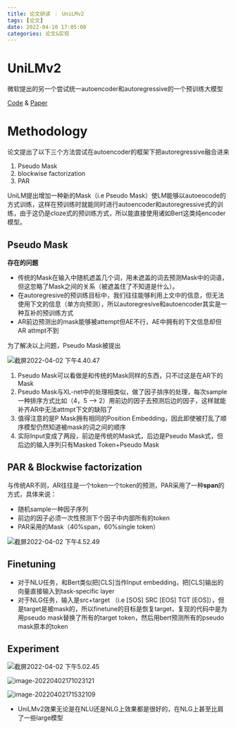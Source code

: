 ```yaml
---
title: 论文研读 ｜ UniLMv2
tags: [论文]
date: 2022-04-10 17:05:00
categories: 论文&实现
---
```


# UniLMv2

微软提出的另一个尝试统一autoencoder和autoregressive的一个预训练大模型

[Code](https://github.com/microsoft/unilm) & [Paper](https://arxiv.org/abs/2002.12804)

# Methodology

论文提出了以下三个方法尝试在autoencoder的框架下把autoregressive融合进来

1. Pseudo Mask
2. blockwise factorization 
3. PAR

UniLM提出增加一种新的Mask（i.e Pseudo Mask）使LM能够以autoeocode的方式训练，这样在预训练时就能同时进行autoencoder和autoregressive式的训练，由于这仍是cloze式的预训练方式，所以能直接使用诸如Bert这类纯encoder模型。

## Pseudo Mask  

**存在的问题**

- 传统的Mask在输入中随机遮盖几个词，用未遮盖的词去预测Mask中的词语，但这忽略了Mask之间的关系（被遮盖住了不知道是什么）。
- 在autoregresive的预训练目标中，我们往往能够利用上文中的信息，但无法使用下文的信息（单方向预测），所以autoregresive和autoencoder其实是一种互补的预训练方式
- AR前边预测出的mask能够被attempt但AE不行，AE中拥有的下文信息却但AR attmpt不到

为了解决以上问题，Pseudo Mask被提出

![截屏2022-04-02 下午4.40.47](https://tva1.sinaimg.cn/large/e6c9d24ely1h0vgw6yp2kj21eu0sowlg.jpg)

1. Pseudo Mask可以看做是和传统的Mask同样的东西，只不过这是在AR下的Mask
2. Pseudo Mask与XL-net中的处理相类似，做了因子排序的处理，每次sample一种排序方式比如（4，5 --> 2）用前边的因子去预测后边的因子，这样就能补齐AR中无法attmpt下文的缺陷了
3. 值得注意的是P Mask拥有相同的Position Embedding，因此即使被打乱了顺序模型仍然知道被mask的词之间的顺序
4. 实际Input变成了两段，前边是传统的Mask式，后边是Pseudo Mask式，但后边的输入序列只有Masked Token+Pseudo Mask

## PAR & Blockwise factorization

与传统AR不同，AR往往是一个token一个token的预测，PAR采用了一种**span**的方式，具体来说：

- 随机sample一种因子序列
- 前边的因子必须一次性预测下个因子中内部所有的token
- PAR采用的Mask（40%span，60%single token）

![截屏2022-04-02 下午4.52.49](https://tva1.sinaimg.cn/large/e6c9d24ely1h0vh7tx6hvj21ec0d6tcg.jpg)

## Finetuning

- 对于NLU任务，和Bert类似把[CLS]当作Input embedding，把[CLS]输出的向量直接输入到task-specific layer
- 对于NLG任务，输入是src+target （i.e [SOS] SRC [EOS] TGT [EOS]），但是target是被mask的，所以finetune的目标是恢复target，复现的代码中是为用pseudo mask替换了所有的target token，然后用bert预测所有的pseudo mask原本的token

## Experiment

![截屏2022-04-02 下午5.02.45](https://tva1.sinaimg.cn/large/e6c9d24ely1h0vhi6b54aj21ek0nmagj.jpg)

![image-20220402171023121](https://tva1.sinaimg.cn/large/e6c9d24ely1h0vhq3gw4ij21g40ja455.jpg)

![image-20220402171532109](https://tva1.sinaimg.cn/large/e6c9d24ely1h0vhvfppv5j21da0k8wjs.jpg)

- UniLMv2效果无论是在NLU还是NLG上效果都是很好的，在NLG上甚至比肩了一些large模型